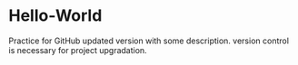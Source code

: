 # Hello-World
Practice for GitHub
updated version with some description.
version control is necessary for project upgradation.
